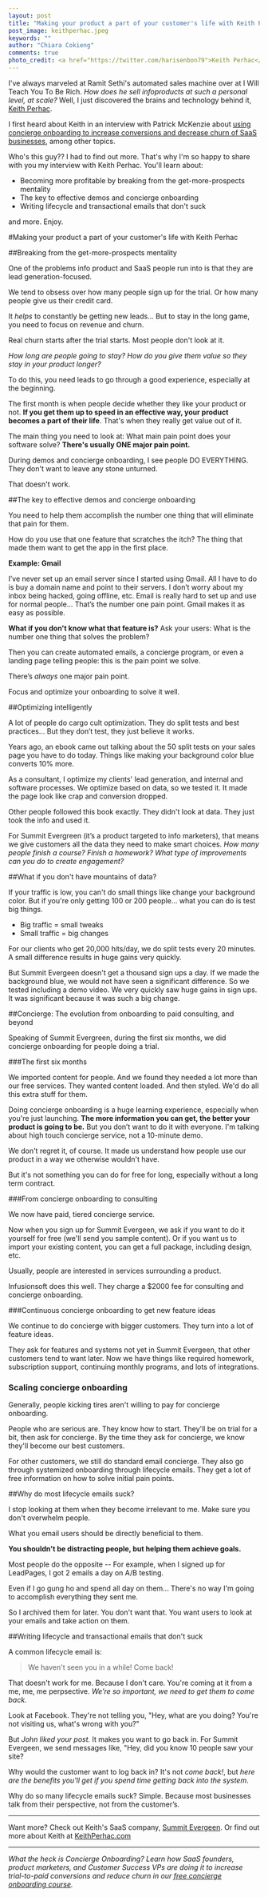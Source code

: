 ```yaml
---
layout: post
title: "Making your product a part of your customer's life with Keith Perhac"
post_image: keithperhac.jpeg
keywords: ""
author: "Chiara Cokieng"
comments: true
photo_credit: <a href="https://twitter.com/harisenbon79">Keith Perhac</a>
---
```


I've always marveled at Ramit Sethi's automated sales machine over at I Will Teach You To Be Rich. *How does he sell infoproducts at such a personal level, at scale?* Well, I just discovered the brains and technology behind it, [Keith Perhac](http://keithperhac.com/).

I first heard about Keith in an interview with Patrick McKenzie about [using concierge onboarding to increase conversions and decrease churn of SaaS businesses](http://www.kalzumeus.com/2014/06/19/kalzumeus-podcast-episode-7-launching-new-products/), among other topics.

Who's this guy?? I had to find out more. That's why I'm so happy to share with you my interview with Keith Perhac. You'll learn about:

+ Becoming more profitable by breaking from the get-more-prospects mentality
+ The key to effective demos and concierge onboarding
+ Writing lifecycle and transactional emails that don't suck

and more. Enjoy.

#Making your product a part of your customer's life with Keith Perhac

##Breaking from the get-more-prospects mentality

One of the problems info product and SaaS people run into is that they are lead generation-focused.

We tend to obsess over how many people sign up for the trial. Or how many people give us their credit card.

It *helps* to constantly be getting new leads... But to stay in the long game, you need to focus on revenue and churn.

Real churn starts after the trial starts. Most people don't look at it.

*How long are people going to stay? How do you give them value so they stay in your product longer?*

To do this, you need leads to go through a good experience, especially at the beginning.

The first month is when people decide whether they like your product or not. **If you get them up to speed in an effective way, your product becomes a part of their life**. That's when they really get value out of it.

 The main thing you need to look at: What main pain point does your software solve? **There's usually ONE major pain point.**

During demos and concierge onboarding, I see people DO EVERYTHING. They don't want to leave any stone unturned.

That doesn't work.

##The key to effective demos and concierge onboarding

You need to help them accomplish the number one thing that will eliminate that pain for them.

How do you use that one feature that scratches the itch? The thing that made them want to get the app in the first place.

**Example: Gmail**

I’ve never set up an email server since I started using Gmail. All I have to do is buy a domain name and point to their servers. I don’t worry about my inbox being hacked, going offline, etc. Email is really hard to set up and use for normal people… That’s the number one pain point.  Gmail makes it as easy as possible.

**What if you don't know what that feature is?** Ask your users: What is the number one thing that solves the problem?

Then you can create automated emails, a concierge program, or even a landing page telling people: this is the pain point we solve.

There’s *always* one major pain point.

Focus and optimize your onboarding to solve it well.

##Optimizing intelligently

A lot of people do cargo cult optimization. They do split tests and best practices... But they don’t test, they just believe it works.

Years ago, an ebook came out talking about the 50 split tests on your sales page you have to do today. Things like making your background color blue converts 10% more.

As a consultant, I optimize my clients' lead generation, and internal and software processes. We optimize based on data, so we tested it. It made the page look like crap and conversion dropped.

Other people followed this book exactly. They didn't look at data. They just took the info and used it.

For Summit Evergreen (it’s a product targeted to info marketers), that means we give customers all the data they need to make smart choices. *How many people finish a course? Finish a homework? What type of improvements can you do to create engagement?*

##What if you don't have mountains of data?

If your traffic is low, you can't do small things like change your background color. But if you're only getting 100 or 200 people... what you can do is test big things.

+ Big traffic = small tweaks
+ Small traffic = big changes

For our clients who get 20,000 hits/day, we do split tests every 20 minutes. A small difference results in huge gains very quickly.

But Summit Evergeen doesn't get a thousand sign ups a day. If we made the background blue, we would not have seen a significant difference. So we tested including a demo video. We very quickly saw huge gains in sign ups. It was significant because it was such a big change.

##Concierge: The evolution from onboarding to paid consulting, and beyond

Speaking of Summit Evergreen, during the first six months, we did concierge onboarding for people doing a trial.

###The first six months

We imported content for people. And we found they needed a lot more than our free services. They wanted content loaded. And then styled. We'd do all this extra stuff for them.

Doing concierge onboarding is a huge learning experience, especially when you're just launching. **The more information you can get, the better your product is going to be.** But you don’t want to do it with everyone. I'm talking about high touch concierge service, not a 10-minute demo.

We don't regret it, of course. It made us understand how people use our product in a way we otherwise wouldn't have.

But it's not something you can do for free for long, especially without a long term contract.

###From concierge onboarding to consulting

We now have paid, tiered concierge service.

Now when you sign up for Summit Evergeen, we ask if you want to do it yourself for free (we'll send you sample content). Or if  you want us to import your existing content, you can get a full package, including design, etc.

Usually, people are interested in services surrounding a product.

Infusionsoft does this well. They charge a $2000 fee for consulting and concierge onboarding.

###Continuous concierge onboarding to get new feature ideas

We continue to do concierge with bigger customers. They turn into a lot of feature ideas.

They ask for features and systems not yet in Summit Evergeen, that other customers tend to want later. Now we have things like required homework, subscription support, continuing monthly programs, and lots of integrations.

### Scaling concierge onboarding

Generally, people kicking tires aren't willing to pay for concierge onboarding.

People who are serious are. They know how to start. They'll be on trial for a bit, then ask for concierge. By the time they ask for concierge, we know they'll become our best customers.

For other customers, we still do standard email concierge. They also go through systemized onboarding through lifecycle emails. They get a lot of free information on how to solve initial pain points.

##Why do most lifecycle emails suck?

I stop looking at them when they become irrelevant to me. Make sure you don't overwhelm people.

What you email users should be directly beneficial to them.

**You shouldn't be distracting people, but helping them achieve goals.**

Most people do the opposite -- For example, when I signed up for LeadPages, I got 2 emails a day on A/B testing.

Even if I go gung ho and spend all day on them... There's no way I'm going to accomplish everything they sent me.

So I archived them for later. You don't want that. You want users to look at your emails and take action on them.

##Writing lifecycle and transactional emails that don't suck

A common lifecycle email is:

>We haven't seen you in a while! Come back!

That doesn't work for me. Because I don't care. You're coming at it from a me, me, me perpsective. *We’re so important, we need to get them to come back.*

Look at Facebook. They're not telling you, "Hey, what are you doing? You're not visiting us, what's wrong with you?"

But *John liked your post.* It makes you want to go back in. For Summit Evergeen, we send messages like, "Hey, did you know 10 people saw your site?

Why would the customer want to log back in? It's not *come back!*, but *here are the benefits you'll get if you spend time getting back into the system*.

Why do so many lifecycle emails suck? Simple. Because most businesses talk from their perspective, not from the customer’s.

---

Want more? Check out Keith's SaaS company, [Summit Evergeen](http://summitevergreen.com/). Or find out more about Keith at [KeithPerhac.com](http://keithperhac.com/)

---


*What the heck is Concierge Onboarding? Learn how SaaS founders, product marketers, and Customer Success VPs are doing it to increase trial-to-paid conversions and reduce churn in our <a href="http://try.allaboard.io/concierge.html">free concierge onboarding course</a>.*
